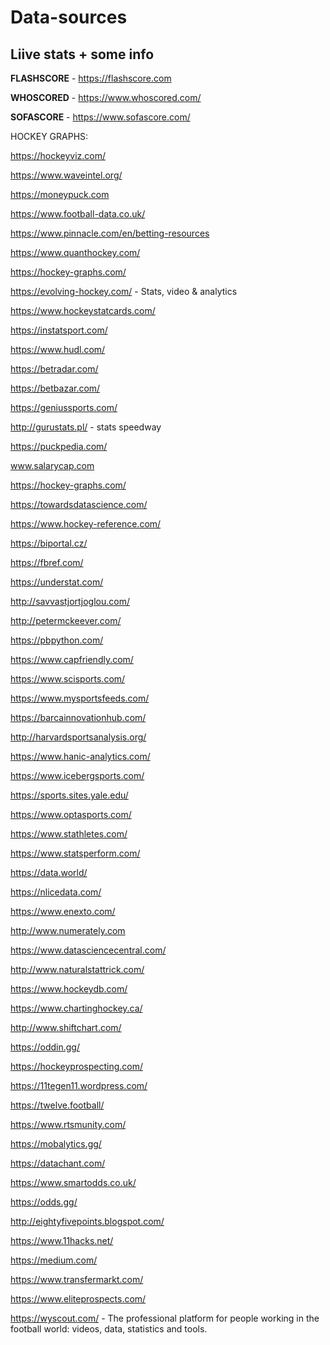 # Data-sources


## Liive stats + some info

**FLASHSCORE** - https://flashscore.com

**WHOSCORED** - https://www.whoscored.com/

**SOFASCORE** - https://www.sofascore.com/


HOCKEY GRAPHS:

https://hockeyviz.com/

https://www.waveintel.org/

https://moneypuck.com

https://www.football-data.co.uk/

https://www.pinnacle.com/en/betting-resources

https://www.quanthockey.com/

https://hockey-graphs.com/

https://evolving-hockey.com/ - Stats, video & analytics

https://www.hockeystatcards.com/

https://instatsport.com/

https://www.hudl.com/

https://betradar.com/

https://betbazar.com/

https://geniussports.com/

http://gurustats.pl/ - stats speedway

https://puckpedia.com/

www.salarycap.com

https://hockey-graphs.com/

https://towardsdatascience.com/

https://www.hockey-reference.com/

https://biportal.cz/

https://fbref.com/

https://understat.com/

http://savvastjortjoglou.com/

http://petermckeever.com/

https://pbpython.com/

https://www.capfriendly.com/

https://www.scisports.com/

https://www.mysportsfeeds.com/

https://barcainnovationhub.com/

http://harvardsportsanalysis.org/

https://www.hanic-analytics.com/

https://www.icebergsports.com/

https://sports.sites.yale.edu/

https://www.optasports.com/

https://www.stathletes.com/

https://www.statsperform.com/

https://data.world/

https://nlicedata.com/

https://www.enexto.com/

http://www.numerately.com

https://www.datasciencecentral.com/

http://www.naturalstattrick.com/

https://www.hockeydb.com/

https://www.chartinghockey.ca/

http://www.shiftchart.com/

https://oddin.gg/

https://hockeyprospecting.com/

https://11tegen11.wordpress.com/

https://twelve.football/

https://www.rtsmunity.com/

https://mobalytics.gg/

https://datachant.com/

https://www.smartodds.co.uk/

https://odds.gg/

http://eightyfivepoints.blogspot.com/

https://www.11hacks.net/

https://medium.com/

https://www.transfermarkt.com/

https://www.eliteprospects.com/

https://wyscout.com/ - The professional platform for people working in the football world: videos, data, statistics and tools.


